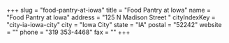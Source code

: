 +++
slug = "food-pantry-at-iowa"
title = "Food Pantry at Iowa"
name = "Food Pantry at Iowa"
address = "125 N Madison Street "
cityIndexKey = "city-ia-iowa-city"
city = "Iowa City"
state = "IA"
postal = "52242"
website = ""
phone = "319 353-4468"
fax = ""
+++
